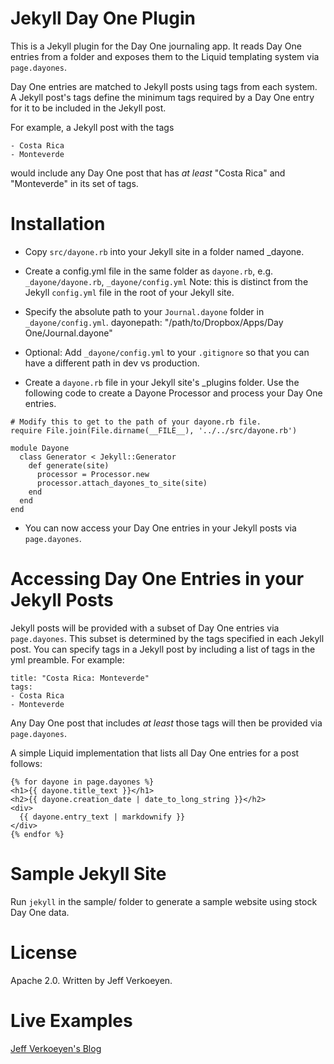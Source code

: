 # Jekyll Day One Plugin

This is a Jekyll plugin for the Day One journaling app. It reads
Day One entries from a folder and exposes them to the Liquid
templating system via `page.dayones`.

Day One entries are matched to Jekyll posts using tags from each
system. A Jekyll post's tags define the minimum tags required by
a Day One entry for it to be included in the Jekyll post.

For example, a Jekyll post with the tags

    - Costa Rica
    - Monteverde

would include any Day One post that has *at least* "Costa Rica"
and "Monteverde" in its set of tags.

# Installation

- Copy `src/dayone.rb` into your Jekyll site in a folder named
  _dayone.

- Create a config.yml file in the same folder as `dayone.rb`,
  e.g. `_dayone/dayone.rb`, `_dayone/config.yml`
  Note: this is distinct from the Jekyll `config.yml` file in
  the root of your Jekyll site.

- Specify the absolute path to your `Journal.dayone` folder in
  `_dayone/config.yml`.
   dayonepath: "/path/to/Dropbox/Apps/Day One/Journal.dayone"

- Optional: Add `_dayone/config.yml` to your `.gitignore` so that
  you can have a different path in dev vs production.

- Create a `dayone.rb` file in your Jekyll site's _plugins
  folder. Use the following code to create a Dayone Processor and
  process your Day One entries.

```
# Modify this to get to the path of your dayone.rb file.
require File.join(File.dirname(__FILE__), '../../src/dayone.rb')

module Dayone
  class Generator < Jekyll::Generator
    def generate(site)
      processor = Processor.new
      processor.attach_dayones_to_site(site)
    end
  end
end
```

- You can now access your Day One entries in your Jekyll posts
  via `page.dayones`.

# Accessing Day One Entries in your Jekyll Posts

Jekyll posts will be provided with a subset of Day One entries
via `page.dayones`. This subset is determined by the tags
specified in each Jekyll post. You can specify tags in a Jekyll
post by including a list of tags in the yml preamble. For
example:

    title: "Costa Rica: Monteverde"
    tags:
    - Costa Rica
    - Monteverde

Any Day One post that includes *at least* those tags will then
be provided via `page.dayones`.

A simple Liquid implementation that lists all Day One entries
for a post follows:

```
{% for dayone in page.dayones %}
<h1>{{ dayone.title_text }}</h1>
<h2>{{ dayone.creation_date | date_to_long_string }}</h2>
<div>
  {{ dayone.entry_text | markdownify }}
</div>
{% endfor %}
```

# Sample Jekyll Site

Run `jekyll` in the sample/ folder to generate a sample website
using stock Day One data.

# License

Apache 2.0. Written by Jeff Verkoeyen.

# Live Examples

[Jeff Verkoeyen's Blog](http://blog.jeffverkoeyen.com/)
